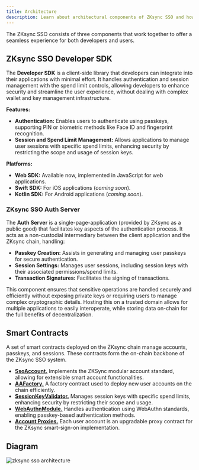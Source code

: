 ```yaml
---
title: Architecture
description: Learn about architectural components of ZKsync SSO and how they work together.
---
```


The ZKsync SSO consists of three components that work together to offer a seamless experience for both developers and users.

## ZKsync SSO Developer SDK

The **Developer SDK** is a client-side library that developers can integrate into their applications with minimal effort.
It handles authentication and session management with the spend limit controls,
allowing developers to enhance security and streamline the user experience, without dealing with complex wallet and key management infrastructure.

**Features:**

- **Authentication:** Enables users to authenticate using passkeys, supporting PIN or biometric methods like Face ID and fingerprint recognition.
- **Session and Spend Limit Management:** Allows applications to manage user sessions with specific spend limits,
enhancing security by restricting the scope and usage of session keys.

**Platforms:**

- **Web SDK:** Available now, implemented in JavaScript for web applications.
- **Swift SDK:** For iOS applications (*coming soon*).
- **Kotlin SDK:** For Android applications (*coming soon*).

### ZKsync SSO Auth Server

The **Auth Server** is a single-page-application
(provided by ZKsync as a public good)
that facilitates key aspects of the authentication process.
It acts as a non-custodial intermediary between the client application and the ZKsync chain, handling:

- **Passkey Creation:** Assists in generating and managing user passkeys for secure authentication.
- **Session Settings:** Manages user sessions, including session keys with their associated permissions/spend limits.
- **Transaction Signatures:** Facilitates the signing of transactions.

This component ensures that sensitive operations are handled securely and efficiently without exposing
private keys or requiring users to manage complex cryptographic details.
Hosting this on a trusted domain allows for multiple applications to easily interoperate, while storing data
on-chain for the full benefits of decentralization.

## Smart Contracts

A set of smart contracts deployed on the ZKsync chain manage accounts, passkeys, and sessions.
These contracts form the on-chain backbone of the ZKsync SSO system.

- [**SsoAccount.**](https://github.com/matter-labs/zksync-sso-clave-contracts/blob/main/src/SsoAccount.sol)
Implements the ZKSync modular account standard, allowing for extensible smart account functionalities.
- [**AAFactory.**](https://github.com/matter-labs/zksync-sso-clave-contracts/blob/main/src/AAFactory.sol)
A factory contract used to deploy new user accounts on the chain efficiently.
- [**SessionKeyValidator.**](https://github.com/matter-labs/zksync-sso-clave-contracts/blob/main/src/validators/SessionKeyValidator.sol)
Manages session keys with specific spend limits, enhancing security by restricting their scope and usage.
- [**WebAuthnModule.**](https://github.com/matter-labs/zksync-sso-clave-contracts/blob/main/src/validators/WebAuthValidator.sol)
Handles authentication using WebAuthn standards, enabling passkey-based authentication methods.
- [**Account Proxies.**](https://github.com/matter-labs/zksync-sso-clave-contracts/blob/main/src/AccountProxy.sol)
Each user account is an upgradable proxy contract for the ZKsync smart-sign-on implementation.

## Diagram

![zksync sso architecture](/images/zksync-sso/zksync-sso-architecture.png)
